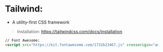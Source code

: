 # Tailwind:
- A utility-first CSS framework
> Installation: https://tailwindcss.com/docs/installation

```html
// Font Awesome:
<script src="https://kit.fontawesome.com/1732b23467.js" crossorigin="anonymous"></script>
```

